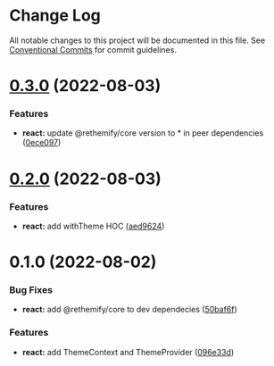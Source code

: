 # Change Log

All notable changes to this project will be documented in this file.
See [Conventional Commits](https://conventionalcommits.org) for commit guidelines.

# [0.3.0](https://github.com/aliexme/rethemify/compare/@rethemify/react@0.2.0...@rethemify/react@0.3.0) (2022-08-03)


### Features

* **react:** update @rethemify/core version to * in peer dependencies ([0ece097](https://github.com/aliexme/rethemify/commit/0ece0975aa1563c7983c577a7be7862eabb796f3))





# [0.2.0](https://github.com/aliexme/rethemify/compare/@rethemify/react@0.1.0...@rethemify/react@0.2.0) (2022-08-03)


### Features

* **react:** add withTheme HOC ([aed9624](https://github.com/aliexme/rethemify/commit/aed962407a0410455ce4e2f561f24b6d43d94019))





# 0.1.0 (2022-08-02)


### Bug Fixes

* **react:** add @rethemify/core to dev dependecies ([50baf6f](https://github.com/aliexme/rethemify/commit/50baf6f9d5114af9d2c2e20c94d473d30e8247a3))


### Features

* **react:** add ThemeContext and ThemeProvider ([096e33d](https://github.com/aliexme/rethemify/commit/096e33d422fabda640f5a9f5abee1aa772f07dad))

